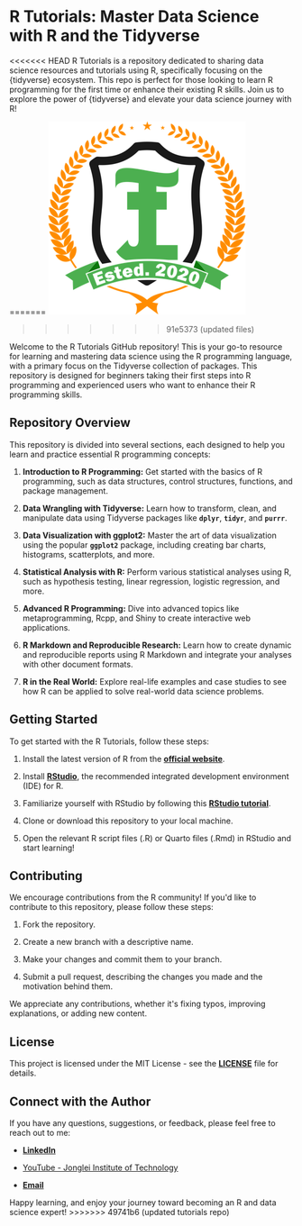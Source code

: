 # R Tutorials: Master Data Science with R and the Tidyverse

<<<<<<< HEAD
R Tutorials is a repository dedicated to sharing data science resources and tutorials using R, specifically focusing on the {tidyverse} ecosystem. This repo is perfect for those looking to learn R programming for the first time or enhance their existing R skills. Join us to explore the power of {tidyverse} and elevate your data science journey with R!

=======
![Jonglei Institute of Technology](00-images/contact-page.png)
>>>>>>> 91e5373 (updated files)

Welcome to the R Tutorials GitHub repository!
This is your go-to resource for learning and mastering data science using the R programming language, with a primary focus on the Tidyverse collection of packages.
This repository is designed for beginners taking their first steps into R programming and experienced users who want to enhance their R programming skills.

## **Repository Overview**

This repository is divided into several sections, each designed to help you learn and practice essential R programming concepts:

1.  **Introduction to R Programming:** Get started with the basics of R programming, such as data structures, control structures, functions, and package management.

2.  **Data Wrangling with Tidyverse:** Learn how to transform, clean, and manipulate data using Tidyverse packages like **`dplyr`**, **`tidyr`**, and **`purrr`**.

3.  **Data Visualization with ggplot2:** Master the art of data visualization using the popular **`ggplot2`** package, including creating bar charts, histograms, scatterplots, and more.

4.  **Statistical Analysis with R:** Perform various statistical analyses using R, such as hypothesis testing, linear regression, logistic regression, and more.

5.  **Advanced R Programming:** Dive into advanced topics like metaprogramming, Rcpp, and Shiny to create interactive web applications.

6.  **R Markdown and Reproducible Research:** Learn how to create dynamic and reproducible reports using R Markdown and integrate your analyses with other document formats.

7.  **R in the Real World:** Explore real-life examples and case studies to see how R can be applied to solve real-world data science problems.

## **Getting Started**

To get started with the R Tutorials, follow these steps:

1.  Install the latest version of R from the [**official website**](https://cran.r-project.org/).

2.  Install [**RStudio**](https://rstudio.com/products/rstudio/download/), the recommended integrated development environment (IDE) for R.

3.  Familiarize yourself with RStudio by following this [**RStudio tutorial**](https://rstudio.com/resources/webinars/getting-started-with-rstudio/).

4.  Clone or download this repository to your local machine.

5.  Open the relevant R script files (.R) or Quarto files (.Rmd) in RStudio and start learning!

## **Contributing**

We encourage contributions from the R community!
If you'd like to contribute to this repository, please follow these steps:

1.  Fork the repository.

2.  Create a new branch with a descriptive name.

3.  Make your changes and commit them to your branch.

4.  Submit a pull request, describing the changes you made and the motivation behind them.

We appreciate any contributions, whether it's fixing typos, improving explanations, or adding new content.

## **License**

This project is licensed under the MIT License - see the [**LICENSE**](https://chat.openai.com/LICENSE) file for details.

## **Connect with the Author**

If you have any questions, suggestions, or feedback, please feel free to reach out to me:

-   [**LinkedIn**](https://www.linkedin.com/in/tongakuot/)

-   [YouTube - Jonglei Institute of Technology](https://youtube.com/@tongakuot)

-   [**Email**](mailto:info@jongleiinstitute.com)

Happy learning, and enjoy your journey toward becoming an R and data science expert!
\>\>\>\>\>\>\> 49741b6 (updated tutorials repo)
